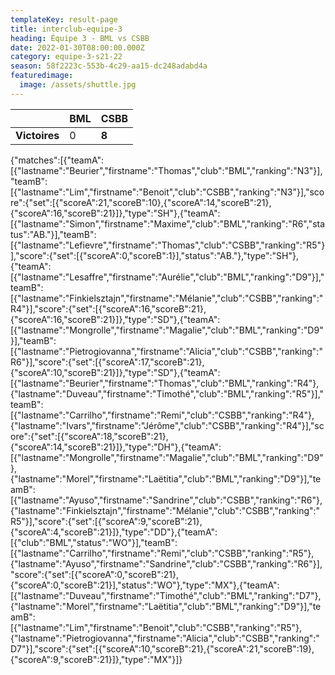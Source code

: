 ```yaml
---
templateKey: result-page
title: interclub-equipe-3
heading: Équipe 3 - BML vs CSBB
date: 2022-01-30T08:00:00.000Z
category: equipe-3-s21-22
season: 58f2223c-553b-4c29-aa15-dc248adabd4a
featuredimage:
  image: /assets/shuttle.jpg
---
```

|               | BML   | CSBB |
| ------------- | ----- | --- |
| **Victoires** | 0 | **8**   |

<scoreboard>{"matches":[{"teamA":[{"lastname":"Beurier","firstname":"Thomas","club":"BML","ranking":"N3"}],"teamB":[{"lastname":"Lim","firstname":"Benoit","club":"CSBB","ranking":"N3"}],"score":{"set":[{"scoreA":21,"scoreB":10},{"scoreA":14,"scoreB":21},{"scoreA":16,"scoreB":21}]},"type":"SH"},{"teamA":[{"lastname":"Simon","firstname":"Maxime","club":"BML","ranking":"R6","status":"AB."}],"teamB":[{"lastname":"Lefievre","firstname":"Thomas","club":"CSBB","ranking":"R5"}],"score":{"set":[{"scoreA":0,"scoreB":1}],"status":"AB."},"type":"SH"},{"teamA":[{"lastname":"Lesaffre","firstname":"Aurélie","club":"BML","ranking":"D9"}],"teamB":[{"lastname":"Finkielsztajn","firstname":"Mélanie","club":"CSBB","ranking":"R4"}],"score":{"set":[{"scoreA":16,"scoreB":21},{"scoreA":16,"scoreB":21}]},"type":"SD"},{"teamA":[{"lastname":"Mongrolle","firstname":"Magalie","club":"BML","ranking":"D9"}],"teamB":[{"lastname":"Pietrogiovanna","firstname":"Alicia","club":"CSBB","ranking":"R6"}],"score":{"set":[{"scoreA":17,"scoreB":21},{"scoreA":10,"scoreB":21}]},"type":"SD"},{"teamA":[{"lastname":"Beurier","firstname":"Thomas","club":"BML","ranking":"R4"},{"lastname":"Duveau","firstname":"Timothé","club":"BML","ranking":"R5"}],"teamB":[{"lastname":"Carrilho","firstname":"Remi","club":"CSBB","ranking":"R4"},{"lastname":"Ivars","firstname":"Jérôme","club":"CSBB","ranking":"R4"}],"score":{"set":[{"scoreA":18,"scoreB":21},{"scoreA":14,"scoreB":21}]},"type":"DH"},{"teamA":[{"lastname":"Mongrolle","firstname":"Magalie","club":"BML","ranking":"D9"},{"lastname":"Morel","firstname":"Laëtitia","club":"BML","ranking":"D9"}],"teamB":[{"lastname":"Ayuso","firstname":"Sandrine","club":"CSBB","ranking":"R6"},{"lastname":"Finkielsztajn","firstname":"Mélanie","club":"CSBB","ranking":"R5"}],"score":{"set":[{"scoreA":9,"scoreB":21},{"scoreA":4,"scoreB":21}]},"type":"DD"},{"teamA":[{"club":"BML","status":"WO"}],"teamB":[{"lastname":"Carrilho","firstname":"Remi","club":"CSBB","ranking":"R5"},{"lastname":"Ayuso","firstname":"Sandrine","club":"CSBB","ranking":"R6"}],"score":{"set":[{"scoreA":0,"scoreB":21},{"scoreA":0,"scoreB":21}],"status":"WO"},"type":"MX"},{"teamA":[{"lastname":"Duveau","firstname":"Timothé","club":"BML","ranking":"D7"},{"lastname":"Morel","firstname":"Laëtitia","club":"BML","ranking":"D9"}],"teamB":[{"lastname":"Lim","firstname":"Benoit","club":"CSBB","ranking":"R5"},{"lastname":"Pietrogiovanna","firstname":"Alicia","club":"CSBB","ranking":"D7"}],"score":{"set":[{"scoreA":10,"scoreB":21},{"scoreA":21,"scoreB":19},{"scoreA":9,"scoreB":21}]},"type":"MX"}]}</scoreboard>